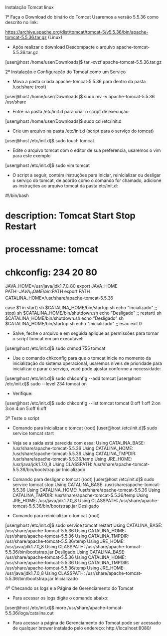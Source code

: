 Instalação Tomcat linux

1º Faça o Download do binário do Tomcat
Usaremos a versão 5.5.36 como descrito no link:

https://archive.apache.org/dist/tomcat/tomcat-5/v5.5.36/bin/apache-tomcat-5.5.36.tar.gz (Linux)

* Após realizar o download Descompacte o arquivo apache-tomcat-5.5.36.tar.gz

[user@host /home/user/Downloads]$ tar -xvzf apache-tomcat-5.5.36.tar.gz

2º Instalação e Configuração do Tomcat como um Serviço

* Mova a pasta criada apache-tomcat-5.5.36 para dentro da pasta /usr/share (root)

[user@host /home/user/Downloads]$ sudo mv -v apache-tomcat-5.5.36 /usr/share

* Entre na pasta /etc/init.d para criar o script de execução:

[user@host /home/user/Downloads]$ sudo cd /etc/init.d

* Crie um arquivo na pasta /etc/init.d (script para o serviço do tomcat)

[user@host /etc/init.d]$ sudo touch tomcat

* Edite o arquivo tomcat com o editor de sua preferencia, usaremos o vim para este exemplo

[user@host /etc/init.d]$ sudo vim tomcat

* O script a seguir, contém instruções para iniciar, reinicializar ou desligar o serviço do tomcat, de acordo como o comando for chamado, adicione as instruções ao arquivo tomcat da pasta etc/init.d:

#!/bin/bash
# description: Tomcat Start Stop Restart
# processname: tomcat
# chkconfig: 234 20 80
JAVA_HOME=/usr/java/jdk1.7.0_80
export JAVA_HOME
PATH=$JAVA_HOME/bin:$PATH
export PATH
CATALINA_HOME=/usr/share/apache-tomcat-5.5.36

case $1 in
start)
sh $CATALINA_HOME/bin/startup.sh
echo "Incializado"
;;
stop)
sh $CATALINA_HOME/bin/shutdown.sh
echo "Desligado"
;;
restart)
sh $CATALINA_HOME/bin/shutdown.sh
echo "Desligado"
sh $CATALINA_HOME/bin/startup.sh
echo "Inicializado"
;;
esac
exit 0

* Salve, feche o arquivo e em seguida aplique as permissões para tornar o script tomcat em um executável:

[user@host /etc/init.d]$ sudo chmod 755 tomcat

* Use o comando chkconfig para que o tomcat inicie no momento da inicialização do sistema operacional, usaremos níveis de prioridade para inicializar e parar o serviço, você pode ajustar conforme a necessidade:

[user@host /etc/init.d]$ sudo chkconfig --add tomcat
[user@host /etc/init.d]$ sudo --level 234 tomcat on

* Verifique:

[user@host /etc/init.d]$ sudo chkconfig --list tomcat
tomcat          0:off   1:off   2:on    3:on    4:on    5:off   6:off

3º Teste o script

* Comando para inicializar o tomcat (root)
[user@host /etc/init.d]$ sudo service tomcat start

* Veja se a saída está parecida com essa:
Using CATALINA_BASE:   /usr/share/apache-tomcat-5.5.36
Using CATALINA_HOME:   /usr/share/apache-tomcat-5.5.36
Using CATALINA_TMPDIR: /usr/share/apache-tomcat-5.5.36/temp
Using JRE_HOME:        /usr/java/jdk1.7.0_8
Using CLASSPATH:       /usr/share/apache-tomcat-5.5.36/bin/bootstrap.jar
Inicializado

* Comando para desligar o tomcat (root)
[user@host /etc/init.d]$ sudo service tomcat stop
Using CATALINA_BASE:   /usr/share/apache-tomcat-5.5.36
Using CATALINA_HOME:   /usr/share/apache-tomcat-5.5.36
Using CATALINA_TMPDIR: /usr/share/apache-tomcat-5.5.36/temp
Using JRE_HOME:        /usr/java/jdk1.7.0_8
Using CLASSPATH:       /usr/share/apache-tomcat-5.5.36/bin/bootstrap.jar
Desligado

* Comando para reinicializar o tomcat (root)

[user@host /etc/init.d]$ sudo service tomcat restart
Using CATALINA_BASE:   /usr/share/apache-tomcat-5.5.36
Using CATALINA_HOME:   /usr/share/apache-tomcat-5.5.36
Using CATALINA_TMPDIR: /usr/share/apache-tomcat-5.5.36/temp
Using JRE_HOME:        /usr/java/jdk1.7.0_8
Using CLASSPATH:       /usr/share/apache-tomcat-5.5.36/bin/bootstrap.jar
Desligado
Using CATALINA_BASE:   /usr/share/apache-tomcat-5.5.36
Using CATALINA_HOME:   /usr/share/apache-tomcat-5.5.36
Using CATALINA_TMPDIR: /usr/share/apache-tomcat-5.5.36/temp
Using JRE_HOME:        /usr/java/jdk1.7.0_8
Using CLASSPATH:       /usr/share/apache-tomcat-5.5.36/bin/bootstrap.jar
Inicializado

4º Checando os logs e a Página de Gerenciamento do Tomcat

* Para acessar os logs digite o comando abaixo:

[user@host /etc/init.d]$ more /usr/share/apache-tomcat-5.5.36/logs/catalina.out

* Para acessar a página de Gerenciamento do Tomcat pode ser acessado de qualquer brower instalado pelo endereço:
http://localhost:8080/






